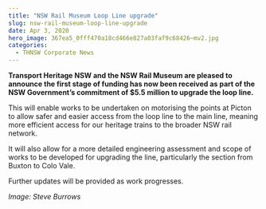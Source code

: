 ```yaml
---
title: "NSW Rail Museum Loop Line upgrade"
slug: nsw-rail-museum-loop-line-upgrade
date: Apr 3, 2020
hero_image: 367ea5_0fff470a18cd466e827a03faf9c68426~mv2.jpg
categories:
  - THNSW Corporate News
---
```



**Transport Heritage NSW and the NSW Rail Museum are pleased to announce the first stage of funding has now been received as part of the NSW Government’s commitment of $5.5 million to upgrade the loop line.**

This will enable works to be undertaken on motorising the points at Picton to allow safer and easier access from the loop line to the main line, meaning more efficient access for our heritage trains to the broader NSW rail network.

It will also allow for a more detailed engineering assessment and scope of works to be developed for upgrading the line, particularly the section from Buxton to Colo Vale.

Further updates will be provided as work progresses.

*Image: Steve Burrows*
